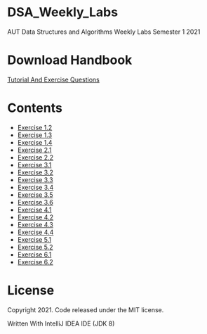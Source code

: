 # DSA_Weekly_Labs

AUT Data Structures and Algorithms Weekly Labs Semester 1 2021

# Download Handbook
[Tutorial And Exercise Questions](https://github.com/MiguelEmmara-ai/DSA_Weekly_Labs/tree/master/Question%20Handbook)

# Contents
   - [Exercise 1.2](https://github.com/MiguelEmmara-ai/DSA_Weekly_Labs/tree/master/src/Exercise1_2)
   - [Exercise 1.3](https://github.com/MiguelEmmara-ai/DSA_Weekly_Labs/tree/master/src/Exercise1_3)
   - [Exercise 1.4](https://github.com/MiguelEmmara-ai/DSA_Weekly_Labs/tree/master/src/Exercise1_4)
   - [Exercise 2.1](https://github.com/MiguelEmmara-ai/DSA_Weekly_Labs/tree/master/src/Exercise2_1)
   - [Exercise 2.2](https://github.com/MiguelEmmara-ai/DSA_Weekly_Labs/tree/master/src/Exercise2_2)
   - [Exercise 3.1](https://github.com/MiguelEmmara-ai/DSA_Weekly_Labs/tree/master/src/Exercise3_1)
   - [Exercise 3.2](https://github.com/MiguelEmmara-ai/DSA_Weekly_Labs/tree/master/src/Exercise3_2)
   - [Exercise 3.3](https://github.com/MiguelEmmara-ai/DSA_Weekly_Labs/tree/master/src/Exercise3_3)
   - [Exercise 3.4](https://github.com/MiguelEmmara-ai/DSA_Weekly_Labs/tree/master/src/Exercise3_4)
   - [Exercise 3.5](https://github.com/MiguelEmmara-ai/DSA_Weekly_Labs/tree/master/src/Exercise3_5)
   - [Exercise 3.6](https://github.com/MiguelEmmara-ai/DSA_Weekly_Labs/tree/master/src/Exercise3_6)
   - [Exercise 4.1](https://github.com/MiguelEmmara-ai/DSA_Weekly_Labs/tree/master/src/Exercise4_1)
   - [Exercise 4.2](https://github.com/MiguelEmmara-ai/DSA_Weekly_Labs/tree/master/src/Exercise4_2)
   - [Exercise 4.3](https://github.com/MiguelEmmara-ai/DSA_Weekly_Labs/tree/master/src/Exercise4_3)
   - [Exercise 4.4](https://github.com/MiguelEmmara-ai/DSA_Weekly_Labs/tree/master/src/Exercise4_4)
   - [Exercise 5.1](https://github.com/MiguelEmmara-ai/DSA_Weekly_Labs/tree/master/src/Exercise5_1)
   - [Exercise 5.2](https://github.com/MiguelEmmara-ai/DSA_Weekly_Labs/tree/master/src/Exercise5_2)
   - [Exercise 6.1](https://github.com/MiguelEmmara-ai/DSA_Weekly_Labs/tree/master/src/Exercise6_1)
   - [Exercise 6.2](https://github.com/MiguelEmmara-ai/DSA_Weekly_Labs/tree/master/src/Exercise6_2)
    
# License

Copyright 2021. Code released under the MIT license.

Written With IntelliJ IDEA IDE (JDK 8)
